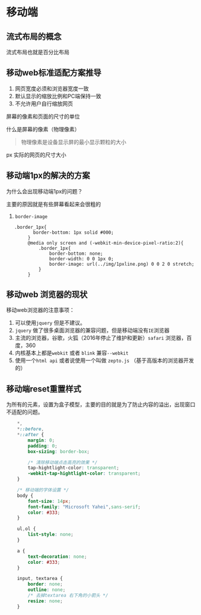 # 移动端

## 流式布局的概念

流式布局也就是百分比布局

## 移动web标准适配方案推导

1. 网页宽度必须和浏览器宽度一致
2. 默认显示的缩放比例和PC端保持一致
3. 不允许用户自行缩放网页

屏幕的像素和页面的尺寸的单位

什么是屏幕的像素（物理像素）

> 物理像素是设备显示屏的最小显示颗粒的大小

px 实际的网页的尺寸大小

## 移动端1px的解决的方案

为什么会出现移动端1px的问题？

主要的原因就是有些屏幕看起来会很粗的

1. `border-image`

```
   .border_1px{
          border-bottom: 1px solid #000;
        }
        @media only screen and (-webkit-min-device-pixel-ratio:2){
            .border_1px{
                border-bottom: none;
                border-width: 0 0 1px 0;
                border-image: url(../img/1pxline.png) 0 0 2 0 stretch;
            }
        }
```
## 移动web 浏览器的现状

移动web浏览器的注意事项：

1. 可以使用`jquery` 但是不建议。
2. `jquery` 做了很多桌面浏览器的兼容问题，但是移动端没有`IE`浏览器
3. 主流的浏览器，谷歌，火狐（2016年停止了维护和更新）`safari` 浏览器，百度，360
4. 内核基本上都是`webkit` 或者 `blink` 兼容`--webkit`
5. 使用一个`html api` 或者说使用一个叫做 `zepto.js` （基于高版本的浏览器开发的）


## 移动端reset重置样式

为所有的元素，设置为盒子模型，主要的目的就是为了防止内容的溢出，出现窗口不适配的问题。

```css
    *,
    *::before,
    *::after {
        margin: 0;
        padding: 0;
        box-sizing: border-box;

        /* 清除移动端点击高亮的效果 */
        tap-hightlight-color: transparent;
        -webkit-tap-hightlight-color: transparent;
    }

    /* 移动端的字体设置 */
    body {
        font-size: 14px;
        font-family: "Microsoft Yahei",sans-serif;
        color: #333;
    }

    ul,ol {
        list-style: none;
    }

    a {
        text-decoration: none;
        color: #333;
    }

    input, textarea {
        border: none;
        outline: none;
        /* 去掉textarea 右下角的小箭头 */
        resize: none; 
    }

```
